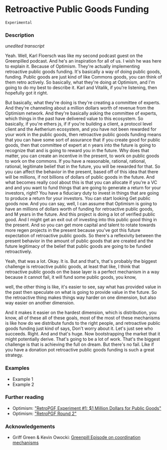 # Retroactive Public Goods Funding

`Experimental`

### Description

*unedited transcript*

Yeah. Well, Karl Floersch was like my second podcast guest on the Greenpilled podcast. And he's an inspiration for all of us. I wish he was here to explain it. Because of Optimism. They're actually implementing retroactive public goods funding. It's basically a way of doing public goods, funding. Public goods are just kind of like Commons goods, you can think of them retro actively. So basically, what they're doing at Optimism, and I'm going to do my best to describe it. Karl and Vitalik, if you're listening, then hopefully got it right. 

But basically, what they're doing is they're creating a committee of experts. And they're channeling about a million dollars worth of revenue from the Optimism network. And they're basically asking the committee of experts, which things in the past have delivered value to this ecosystem. So basically, if you're ethers js, if if you're building a client, a protocol level client and the Aetherium ecosystem, and you have not been rewarded for your work in the public goods, then retroactive public goods funding means that you can have some sort of assurance that if you create good for public goods, then that committee of expert at n years into the future is going to recognize that and is going to reward you in the future. Why does that matter, you can create an incentive in the present, to work on public goods to work on the commons. If you have a reasonable, rational, rational, rational, legitimate belief that in the future, you will be rewarded for that. So you can affect the behavior in the present, based off of this idea that there will be millions, if not billions of dollars of public goods in the future. And what becomes really cool about this is that you can allocate if you're a VC and and you want to fund things that are going to generate a return for your investors, right? You have a fiduciary duty to invest in things that are going to produce a return for your investors. You can start looking Get public goods now. And you can say, well, I can assume that Optimism is going to have an millions of dollars worth of funding for retroactive public goods, and M years in the future. And this project is doing a lot of verified public good. And I might get an exit out of investing into this public good thing in the present. And so you can get more capital and talent to rotate towards more regen projects in the present because you've got this future expectation of retroactive public goods. So there's a reflexivity between the present behavior in the amount of public goods that are created and the future legitimacy of the belief that public goods are going to be funded retroactively.

Yeah, that was a lot. Okay. It is. But and that's, that's probably the biggest challenge is retroactive public goods, at least that like, I think that retroactive public goods on the base layer is a perfect mechanism in a way because it cannot fail, it will fund some public goods, you know,

well, the other thing is like, it's easier to see, say what has provided value in the past then speculate on what is going to provide value in the future. So the retroactive thing makes things way harder on one dimension, but also way easier on another dimension.

And it makes it easier on the hardest dimension, which is distribution, you know, all of these all of these goals, most of the most of these mechanisms is like how do we distribute funds to the right people, and retroactive public goods funding just kind of says, Don't worry about it. Let's just see who succeeds. Right. And and that's huge. Now bootstrapping the market that it might potentially derive. That's going to be a lot of work. That's the biggest challenge is that is achieving the full on dream. But there's no fail. Like if you have a donation pot retroactive public goods funding is such a great strategy.


### Examples

- Example 1
- Example 2

### Further reading

- Optimism: ["RetroPGF Experiment #1: $1 Million Dollars for Public Goods"](https://medium.com/ethereum-optimism/retropgf-experiment-1-1-million-dollars-for-public-goods-f7e455cbdca)
- Optimism: ["RetroPGF Round 2"](https://community.optimism.io/docs/governance/retropgf-2/)

### Acknowledgements

- Griff Green & Kevin Owocki: [Greenpill Episode on coordination mechanisms](https://greenpill.substack.com/p/65-coordination-mechanisms-with-griff)
